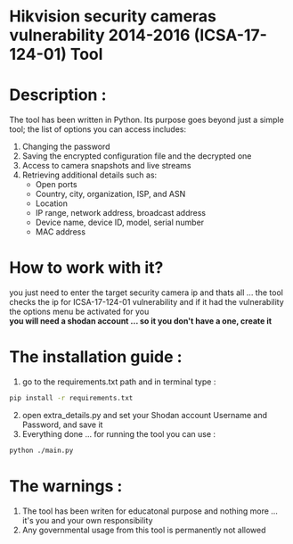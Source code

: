 # Hikvision security cameras vulnerability 2014-2016 (ICSA-17-124-01) Tool

# Description : 
The tool has been written in Python. Its purpose goes beyond just a simple tool; the list of options you can access includes:

1. Changing the password
2. Saving the encrypted configuration file and the decrypted one
3. Access to camera snapshots and live streams
4. Retrieving additional details such as:
    - Open ports
    - Country, city, organization, ISP, and ASN
    - Location
    - IP range, network address, broadcast address
    - Device name, device ID, model, serial number
    - MAC address
    
    

# How to work with it? 
 you just need to enter the target security camera ip and thats all ... the tool checks the ip for ICSA-17-124-01 vulnerability and if it had the vulnerability the options menu be activated for you  
 **you will need a shodan account ... so it you don't have a one, create it**


# The installation guide :

1. go to the requirements.txt path and in terminal type : 
```bash  
pip install -r requirements.txt
```
2. open extra_details.py and set your Shodan account Username and Password, and save it 
3. Everything done ... for running the tool you can use :
```bash
python ./main.py
```
# The warnings : 
1. The tool has been writen for educatonal purpose and nothing more ... it's you and your own responsibility
2. Any governmental usage from this tool is permanently not allowed 
